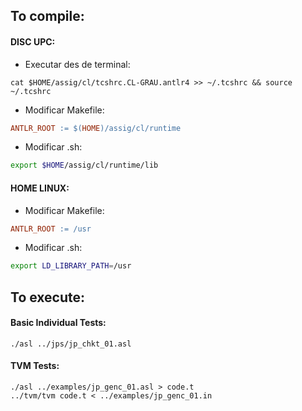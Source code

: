 ## To compile:

#### DISC UPC:

- Executar des de terminal: 

```shell
cat $HOME/assig/cl/tcshrc.CL-GRAU.antlr4 >> ~/.tcshrc && source ~/.tcshrc
```

- Modificar Makefile:

```makefile
ANTLR_ROOT := $(HOME)/assig/cl/runtime
```

- Modificar .sh:

```bash
export $HOME/assig/cl/runtime/lib
```



#### HOME LINUX:

 - Modificar Makefile:

```makefile
ANTLR_ROOT := /usr
```

 - Modificar .sh:

```bash
export LD_LIBRARY_PATH=/usr
```


## To execute:

#### Basic Individual Tests:

```shell
./asl ../jps/jp_chkt_01.asl
```

#### TVM Tests:

```shell
./asl ../examples/jp_genc_01.asl > code.t
../tvm/tvm code.t < ../examples/jp_genc_01.in
```



